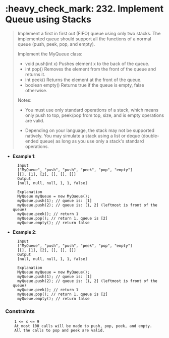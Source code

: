 <h1>:heavy_check_mark: 232. Implement Queue using Stacks</h1>
<blockquote>
Implement a first in first out (FIFO) queue using only two stacks. The implemented queue should support all the functions of a normal queue (push, peek, pop, and empty).

Implement the MyQueue class:

* void push(int x) Pushes element x to the back of the queue.
* int pop() Removes the element from the front of the queue and returns it.
* int peek() Returns the element at the front of the queue.
* boolean empty() Returns true if the queue is empty, false otherwise.

Notes:

* You must use only standard operations of a stack, which means only push to top, peek/pop from top, size, and is empty operations are valid.

* Depending on your language, the stack may not be supported natively. You may simulate a stack using a list or deque (double-ended queue) as long as you use only a stack's standard operations.
</blockquote>

* **Example 1**:<br>

        Input
        ["MyQueue", "push", "push", "peek", "pop", "empty"]
        [[], [1], [2], [], [], []]
        Output
        [null, null, null, 1, 1, false]

        Explanation
        MyQueue myQueue = new MyQueue();
        myQueue.push(1); // queue is: [1]
        myQueue.push(2); // queue is: [1, 2] (leftmost is front of the queue)
        myQueue.peek(); // return 1
        myQueue.pop(); // return 1, queue is [2]
        myQueue.empty(); // return false

* **Example 2**:<br>

        Input
        ["MyQueue", "push", "push", "peek", "pop", "empty"]
        [[], [1], [2], [], [], []]
        Output
        [null, null, null, 1, 1, false]

        Explanation
        MyQueue myQueue = new MyQueue();
        myQueue.push(1); // queue is: [1]
        myQueue.push(2); // queue is: [1, 2] (leftmost is front of the queue)
        myQueue.peek(); // return 1
        myQueue.pop(); // return 1, queue is [2]
        myQueue.empty(); // return false


### **Constraints** 

        1 <= x <= 9
        At most 100 calls will be made to push, pop, peek, and empty.
        All the calls to pop and peek are valid.